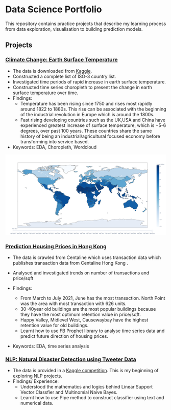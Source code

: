 # Data Science Portfolio
This repository contains practice projects that describe my learning process from data exploration, visualisation to building prediction models.

## Projects
### [Climate Change: Earth Surface Temperature ](https://github.com/Kirsteenng/Data-Science/tree/master/Climate%20Change)

* The data is downloaded from [Kaggle](https://www.kaggle.com/berkeleyearth/climate-change-earth-surface-temperature-data/notebooks).
* Constructed a complete list of ISO-3 country list.
* Investigated time periods of rapid increase in earth surface temperature.
* Constructed time series choropleth to present the change in earth surface temperature over time. 
* Findings: 
  * Temperature has been rising since 1750 and rises most rapidly around 1822 to 1880s. This rise can be associated with the beginning of the industrial revolution in Europe which     is around the 1800s.
  * Fast rising developing countries such as the UK,USA and China have experienced greatest increase of surface temperature, which is +5-6 degrees, over past 100 years. These         countries share the same history of being an industrial/agricultural focused economy before transforming into service based.
* Keywords: EDA, Choropleth, Wordcloud

![graph](https://github.com/Kirsteenng/Data-Science/blob/master/Climate%20Change/ClimateChange.png)


### [Prediction Housing Prices in Hong Kong ](https://github.com/Kirsteenng/Data-Science/tree/master/Hong%20Kong%20House%20Price)

* The data is crawled from Centaline which uses transaction data which publishes transaction data from Centaline Hong Kong .
* Analysed and investigated trends on number of transactions and price/sqft
* Findings: 
  * From March to July 2021, June has the most transaction. North Point was the area with most transaction with 626 units.
  *  30-40year old buildings are the most popular buildings because they have the most optimum retention value in price/sqft.
  *  Happy Valley, Midlevel West, Causewaybay have the highest retention value for old buildings.
  *  Learnt how to use FB Prophet library to analyse time series data and predict future direction of housing prices.
  
* Keywords: EDA, time series analysis

### [NLP: Natural Disaster Detection using Tweeter Data]()

* The data is provided in a [Kaggle competition](https://www.kaggle.com/c/nlp-getting-started/overview). This is my beginning of exploring NLP projects.
* Findings/ Experience:
  * Understood the mathematics and logics behind Linear Support Vector Classfier and Multinomial Naive Bayes.
  * Learnt how to use Pipe method to construct classifier using text and numerical data.
